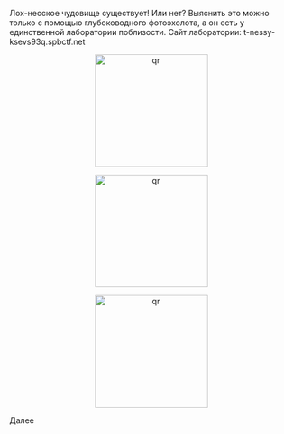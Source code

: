 Лох-несское чудовище существует! Или нет?
Выяснить это можно только с помощью глубоководного фотоэхолота, а он есть у единственной лаборатории поблизости.
Сайт лаборатории: t-nessy-ksevs93q.spbctf.net

<p align="center">
 <img width="200px" src="https://github.com/ggPonchik/Tinkoff-CTF-2024/blob/main/p1.png?raw=true" alt="qr"/>
</p>
<p align="center">
 <img width="200px" src="https://github.com/ggPonchik/Tinkoff-CTF-2024/blob/main/p2.png?raw=true" alt="qr"/>
</p>
<p align="center">
 <img width="200px" src="https://github.com/ggPonchik/Tinkoff-CTF-2024/blob/main/p3.png?raw=true" alt="qr"/>
</p>

Далеe
